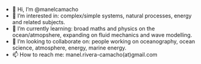 - 👋 Hi, I’m @manelcamacho
- 👀 I’m interested in: complex/simple systems, natural processes, energy and related subjects.
- 🌱 I’m currently learning: broad maths and physics on the ocean/atmopshere, expanding on fluid mechanics and wave modelling. 
- 💞️ I’m looking to collaborate on: people working on oceanography, ocean science, atmosphere, energy, marine energy.
- 📫 How to reach me: manel.rivera-camacho(at)gmail.com

<!---
manelcamacho/manelcamacho is a ✨ special ✨ repository because its `README.md` (this file) appears on your GitHub profile.
You can click the Preview link to take a look at your changes.
--->
